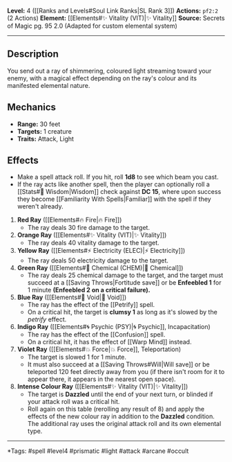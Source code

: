 **Level:** 4 ([[Ranks and Levels#Soul Link Ranks|SL Rank 3]])
**Actions:** `pf2:2` (2 Actions)
**Element:** [[Elements#✨ Vitality (VIT)|✨ Vitality]]
**Source:** Secrets of Magic pg. 95 2.0 (Adapted for custom elemental system)

---

## Description

You send out a ray of shimmering, coloured light streaming toward your enemy, with a magical effect depending on the ray's colour and its manifested elemental nature.

## Mechanics

-   **Range:** 30 feet
-   **Targets:** 1 creature
-   **Traits:** Attack, Light

## Effects

- Make a spell attack roll. If you hit, roll **1d8** to see which beam you cast.
- If the ray acts like another spell, then the player can optionally roll a [[Stats#🧠 Wisdom|Wisdom]] check against **DC 15**, where upon success they become [[Familiarity With Spells|Familiar]] with the spell if they weren't already. 

1.  **Red Ray** ([[Elements#🔥 Fire|🔥 Fire]])
    *   The ray deals 30 fire damage to the target.
2.  **Orange Ray** ([[Elements#✨ Vitality (VIT)|✨ Vitality]])
    *   The ray deals 40 vitality damage to the target.
3.  **Yellow Ray** ([[Elements#⚡ Electricity (ELEC)|⚡ Electricity]])
    *   The ray deals 50 electricity damage to the target.
4.  **Green Ray** ([[Elements#🧪 Chemical (CHEM)|🧪 Chemical]])
    *   The ray deals 25 chemical damage to the target, and the target must succeed at a [[Saving Throws|Fortitude save]] or be **Enfeebled 1** for 1 minute **(Enfeebled 2 on a critical failure).**
5.  **Blue Ray** ([[Elements#🌌 Void|🌌 Void]])
    *   The ray has the effect of the [[Petrify]] spell.
    *   On a critical hit, the target is **clumsy 1** as long as it's slowed by the *petrify* effect.
6.  **Indigo Ray** ([[Elements#🌀 Psychic (PSY)|🌀 Psychic]], Incapacitation)
    *   The ray has the effect of the [[Confusion]] spell.
    *   On a critical hit, it has the effect of [[Warp Mind]] instead.
7.  **Violet Ray** ([[Elements#💥 Force|💥 Force]], Teleportation)
    *   The target is slowed 1 for 1 minute.
    *   It must also succeed at a [[Saving Throws#Will|Will save]] or be teleported 120 feet directly away from you (if there isn't room for it to appear there, it appears in the nearest open space).
8.  **Intense Colour Ray** ([[Elements#✨ Vitality (VIT)|✨ Vitality]])
    *   The target is **Dazzled** until the end of your next turn, or blinded if your attack roll was a critical hit.
    *   Roll again on this table (rerolling any result of 8) and apply the effects of the new colour ray in addition to the **Dazzled** condition. The additional ray uses the original attack roll and its own elemental type.

---
*Tags: #spell #level4 #prismatic #light #attack #arcane #occult
